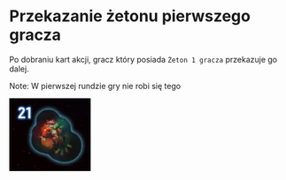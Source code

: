 # Przekazanie żetonu pierwszego gracza

Po dobraniu kart akcji, gracz który posiada `Żeton 1 gracza` przekazuje go dalej.

Note: W pierwszej rundzie gry nie robi się tego

![zeton-pierwszego-gracza.png](zeton-pierwszego-gracza.png)
